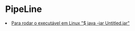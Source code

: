 # PipeLine
<li>
  <u>
    Para rodar o executável em Linux
    "$ java -jar Untitled.jar"
  </u>
</li>
